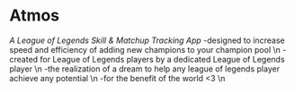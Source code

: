 # Atmos
_A League of Legends Skill & Matchup Tracking App_
-designed to increase speed and efficiency of adding new champions to your champion pool \n
-created for League of Legends players by a dedicated League of Legends player \n
-the realization of a dream to help any league of legends player achieve any potential \n
-for the benefit of the world <3 \n
